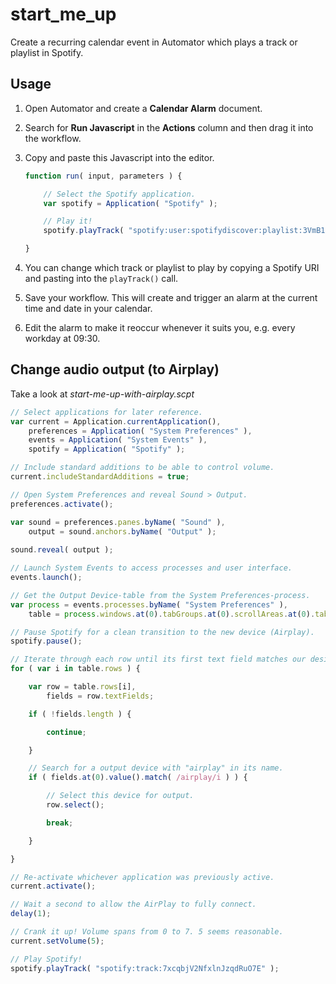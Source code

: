 # start_me_up

Create a recurring calendar event in Automator which plays a track or playlist in Spotify.

## Usage

1. Open Automator and create a __Calendar Alarm__ document.
2. Search for __Run Javascript__ in the __Actions__ column and then drag it into the workflow.
3. Copy and paste this Javascript into the editor.
   
   ```javascript
   function run( input, parameters ) {
   
       // Select the Spotify application.
       var spotify = Application( "Spotify" );

       // Play it!
       spotify.playTrack( "spotify:user:spotifydiscover:playlist:3VmB1O2VItOKyDbyfKhvA9" );

   }
   ```
4. You can change which track or playlist to play by copying a Spotify URI and pasting into the `playTrack()` call.
5. Save your workflow. This will create and trigger an alarm at the current time and date in your calendar.
6. Edit the alarm to make it reoccur whenever it suits you, e.g. every workday at 09:30.

## Change audio output (to Airplay)

Take a look at *start-me-up-with-airplay.scpt*

```javascript
// Select applications for later reference.
var current = Application.currentApplication(),
    preferences = Application( "System Preferences" ),
    events = Application( "System Events" ),
    spotify = Application( "Spotify" );

// Include standard additions to be able to control volume.
current.includeStandardAdditions = true;

// Open System Preferences and reveal Sound > Output.
preferences.activate();

var sound = preferences.panes.byName( "Sound" ),
    output = sound.anchors.byName( "Output" );
	
sound.reveal( output );

// Launch System Events to access processes and user interface.
events.launch();

// Get the Output Device-table from the System Preferences-process.
var process = events.processes.byName( "System Preferences" ),
    table = process.windows.at(0).tabGroups.at(0).scrollAreas.at(0).tables.at(0);

// Pause Spotify for a clean transition to the new device (Airplay).
spotify.pause();

// Iterate through each row until its first text field matches our desired output device (Airplay).
for ( var i in table.rows ) {

    var row = table.rows[i],
        fields = row.textFields;

    if ( !fields.length ) {

        continue;

    }

    // Search for a output device with "airplay" in its name.
    if ( fields.at(0).value().match( /airplay/i ) ) {

        // Select this device for output.
        row.select();

        break;

    }

}

// Re-activate whichever application was previously active.
current.activate();

// Wait a second to allow the AirPlay to fully connect.
delay(1);

// Crank it up! Volume spans from 0 to 7. 5 seems reasonable.
current.setVolume(5);

// Play Spotify!
spotify.playTrack( "spotify:track:7xcqbjV2NfxlnJzqdRuO7E" );
```


